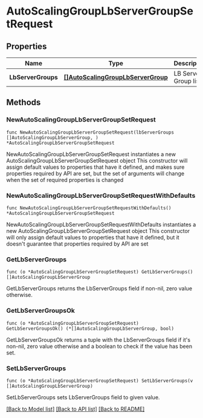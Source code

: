 # AutoScalingGroupLbServerGroupSetRequest

## Properties

Name | Type | Description | Notes
------------ | ------------- | ------------- | -------------
**LbServerGroups** | [**[]AutoScalingGroupLbServerGroup**](AutoScalingGroupLbServerGroup.md) | LB Server Group list | 

## Methods

### NewAutoScalingGroupLbServerGroupSetRequest

`func NewAutoScalingGroupLbServerGroupSetRequest(lbServerGroups []AutoScalingGroupLbServerGroup, ) *AutoScalingGroupLbServerGroupSetRequest`

NewAutoScalingGroupLbServerGroupSetRequest instantiates a new AutoScalingGroupLbServerGroupSetRequest object
This constructor will assign default values to properties that have it defined,
and makes sure properties required by API are set, but the set of arguments
will change when the set of required properties is changed

### NewAutoScalingGroupLbServerGroupSetRequestWithDefaults

`func NewAutoScalingGroupLbServerGroupSetRequestWithDefaults() *AutoScalingGroupLbServerGroupSetRequest`

NewAutoScalingGroupLbServerGroupSetRequestWithDefaults instantiates a new AutoScalingGroupLbServerGroupSetRequest object
This constructor will only assign default values to properties that have it defined,
but it doesn't guarantee that properties required by API are set

### GetLbServerGroups

`func (o *AutoScalingGroupLbServerGroupSetRequest) GetLbServerGroups() []AutoScalingGroupLbServerGroup`

GetLbServerGroups returns the LbServerGroups field if non-nil, zero value otherwise.

### GetLbServerGroupsOk

`func (o *AutoScalingGroupLbServerGroupSetRequest) GetLbServerGroupsOk() (*[]AutoScalingGroupLbServerGroup, bool)`

GetLbServerGroupsOk returns a tuple with the LbServerGroups field if it's non-nil, zero value otherwise
and a boolean to check if the value has been set.

### SetLbServerGroups

`func (o *AutoScalingGroupLbServerGroupSetRequest) SetLbServerGroups(v []AutoScalingGroupLbServerGroup)`

SetLbServerGroups sets LbServerGroups field to given value.



[[Back to Model list]](../README.md#documentation-for-models) [[Back to API list]](../README.md#documentation-for-api-endpoints) [[Back to README]](../README.md)


